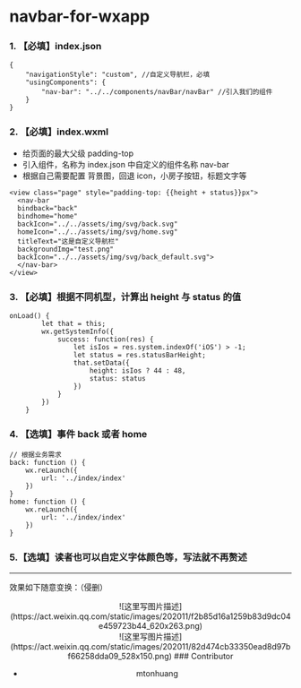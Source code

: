 # navbar-for-wxapp

### 1. 【必填】index.json

```JS
{
    "navigationStyle": "custom", //自定义导航栏，必填
    "usingComponents": {
        "nav-bar": "../../components/navBar/navBar" //引入我们的组件
    }
}
```

### 2. 【必填】index.wxml

- 给页面的最大父级 padding-top
- 引入组件，名称为 index.json 中自定义的组件名称 nav-bar
- 根据自己需要配置 背景图，回退 icon，小房子按钮，标题文字等

```JS
<view class="page" style="padding-top: {{height + status}}px">
  <nav-bar
  bindback="back"
  bindhome="home"
  backIcon="../../assets/img/svg/back.svg"
  homeIcon="../../assets/img/svg/home.svg"
  titleText="这是自定义导航栏"
  backgroundImg="test.png"
  backIcon="../../assets/img/svg/back_default.svg">
  </nav-bar>
</view>
```

### 3. 【必填】根据不同机型，计算出 height 与 status 的值

```JS
onLoad() {
        let that = this;
        wx.getSystemInfo({
            success: function(res) {
                let isIos = res.system.indexOf('iOS') > -1;
                let status = res.statusBarHeight;
                that.setData({
                    height: isIos ? 44 : 48,
                    status: status
                })
            }
        })
    }
```

### 4. 【选填】事件 back 或者 home

```JS
// 根据业务需求
back: function () {
    wx.reLaunch({
        url: '../index/index'
    })
}
home: function () {
    wx.reLaunch({
        url: '../index/index'
    })
}
```

### 5.【选填】读者也可以自定义字体颜色等，写法就不再赘述

---
效果如下随意变换：（侵删）

<div align=center>![这里写图片描述](https://act.weixin.qq.com/static/images/202011/f2b85d16a1259b83d9dc04e459723b44_620x263.png)
<div align=center>![这里写图片描述](https://act.weixin.qq.com/static/images/202011/82d474cb33350ead8d97bf66258dda09_528x150.png)
### Contributor

- mtonhuang
